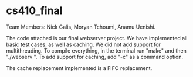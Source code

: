 # cs410_final


Team Members: Nick Galis, Moryan Tchoumi, Anamu Uenishi.

The code attached is our final webserver project. We have implemented all basic test cases, as well as caching. We did not add support for multithreading. To compile everything, in the terminal run "make" and then "./webserv <port>". To add support for caching, add "-c" as a command option. 

The cache replacement implemented is a FIFO replacement.
